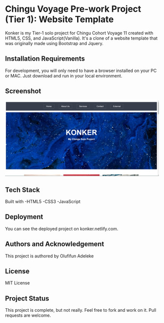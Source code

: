 # Chingu Voyage Pre-work Project (Tier 1): Website Template

Konker is my Tier-1 solo project for Chingu Cohort Voyage 11 created with HTML5, CSS, and JavaScript(Vanilla).
It's a clone of a website template that was originally made using Bootstrap and Jquery.

## Installation Requirements
For development, you will only need to have a browser installed on your PC or MAC.
Just download and run in your local environment.

## Screenshot
<img src="img/Screenshot-1.png">

## Tech Stack
Built with
    -HTML5
    -CSS3
    -JavaScript

## Deployment
You can see the deployed project on konker.netlify.com.

## Authors and Acknowledgement
This project is authored by Olufifun Adeleke

## License
MIT License

## Project Status
This project is complete, but not really. Feel free to fork and work on it.
Pull requests are welcome.